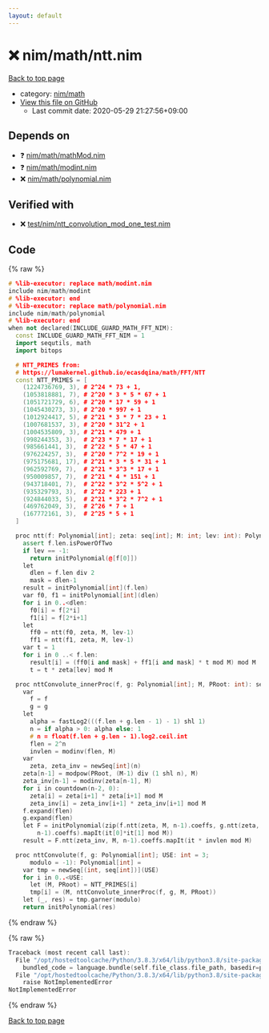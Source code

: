 ```yaml
---
layout: default
---
```


<!-- mathjax config similar to math.stackexchange -->
<script type="text/javascript" async
  src="https://cdnjs.cloudflare.com/ajax/libs/mathjax/2.7.5/MathJax.js?config=TeX-MML-AM_CHTML">
</script>
<script type="text/x-mathjax-config">
  MathJax.Hub.Config({
    TeX: { equationNumbers: { autoNumber: "AMS" }},
    tex2jax: {
      inlineMath: [ ['$','$'] ],
      processEscapes: true
    },
    "HTML-CSS": { matchFontHeight: false },
    displayAlign: "left",
    displayIndent: "2em"
  });
</script>

<script type="text/javascript" src="https://cdnjs.cloudflare.com/ajax/libs/jquery/3.4.1/jquery.min.js"></script>
<script src="https://cdn.jsdelivr.net/npm/jquery-balloon-js@1.1.2/jquery.balloon.min.js" integrity="sha256-ZEYs9VrgAeNuPvs15E39OsyOJaIkXEEt10fzxJ20+2I=" crossorigin="anonymous"></script>
<script type="text/javascript" src="../../../assets/js/copy-button.js"></script>
<link rel="stylesheet" href="../../../assets/css/copy-button.css" />


# :x: nim/math/ntt.nim

<a href="../../../index.html">Back to top page</a>

* category: <a href="../../../index.html#bd14bd52ccff4808e6325845b40c8b47">nim/math</a>
* <a href="{{ site.github.repository_url }}/blob/master/nim/math/ntt.nim">View this file on GitHub</a>
    - Last commit date: 2020-05-29 21:27:56+09:00




## Depends on

* :question: <a href="mathMod.nim.html">nim/math/mathMod.nim</a>
* :question: <a href="modint.nim.html">nim/math/modint.nim</a>
* :x: <a href="polynomial.nim.html">nim/math/polynomial.nim</a>


## Verified with

* :x: <a href="../../../verify/test/nim/ntt_convolution_mod_one_test.nim.html">test/nim/ntt_convolution_mod_one_test.nim</a>


## Code

<a id="unbundled"></a>
{% raw %}
```cpp
# %lib-executor: replace math/modint.nim
include nim/math/modint
# %lib-executor: end
# %lib-executor: replace math/polynomial.nim
include nim/math/polynomial
# %lib-executor: end
when not declared(INCLUDE_GUARD_MATH_FFT_NIM):
  const INCLUDE_GUARD_MATH_FFT_NIM = 1
  import sequtils, math
  import bitops

  # NTT_PRIMES from:
  # https://lumakernel.github.io/ecasdqina/math/FFT/NTT
  const NTT_PRIMES = [
    (1224736769, 3), # 2^24 * 73 + 1,
    (1053818881, 7), # 2^20 * 3 * 5 * 67 + 1
    (1051721729, 6), # 2^20 * 17 * 59 + 1
    (1045430273, 3), # 2^20 * 997 + 1
    (1012924417, 5), # 2^21 * 3 * 7 * 23 + 1
    (1007681537, 3), # 2^20 * 31^2 + 1
    (1004535809, 3), # 2^21 * 479 + 1
    (998244353, 3),  # 2^23 * 7 * 17 + 1
    (985661441, 3),  # 2^22 * 5 * 47 + 1
    (976224257, 3),  # 2^20 * 7^2 * 19 + 1
    (975175681, 17), # 2^21 * 3 * 5 * 31 + 1
    (962592769, 7),  # 2^21 * 3^3 * 17 + 1
    (950009857, 7),  # 2^21 * 4 * 151 + 1
    (943718401, 7),  # 2^22 * 3^2 * 5^2 + 1
    (935329793, 3),  # 2^22 * 223 + 1
    (924844033, 5),  # 2^21 * 3^2 * 7^2 + 1
    (469762049, 3),  # 2^26 * 7 + 1
    (167772161, 3),  # 2^25 * 5 + 1
  ]

  proc ntt(f: Polynomial[int]; zeta: seq[int]; M: int; lev: int): Polynomial[int] =
    assert f.len.isPowerOfTwo
    if lev == -1:
      return initPolynomial(@[f[0]])
    let
      dlen = f.len div 2
      mask = dlen-1
    result = initPolynomial[int](f.len)
    var f0, f1 = initPolynomial[int](dlen)
    for i in 0..<dlen:
      f0[i] = f[2*i]
      f1[i] = f[2*i+1]
    let
      ff0 = ntt(f0, zeta, M, lev-1)
      ff1 = ntt(f1, zeta, M, lev-1)
    var t = 1
    for i in 0 ..< f.len:
      result[i] = (ff0[i and mask] + ff1[i and mask] * t mod M) mod M
      t = t * zeta[lev] mod M

  proc nttConvolute_innerProc(f, g: Polynomial[int]; M, PRoot: int): seq[int] =
    var
      f = f
      g = g
    let
      alpha = fastLog2(((f.len + g.len - 1) - 1) shl 1)
      n = if alpha > 0: alpha else: 1
      # n = float(f.len + g.len - 1).log2.ceil.int
      flen = 2^n
      invlen = modinv(flen, M)
    var
      zeta, zeta_inv = newSeq[int](n)
    zeta[n-1] = modpow(PRoot, (M-1) div (1 shl n), M)
    zeta_inv[n-1] = modinv(zeta[n-1], M)
    for i in countdown(n-2, 0):
      zeta[i] = zeta[i+1] * zeta[i+1] mod M
      zeta_inv[i] = zeta_inv[i+1] * zeta_inv[i+1] mod M
    f.expand(flen)
    g.expand(flen)
    let F = initPolynomial(zip(f.ntt(zeta, M, n-1).coeffs, g.ntt(zeta, M,
        n-1).coeffs).mapIt(it[0]*it[1] mod M))
    result = F.ntt(zeta_inv, M, n-1).coeffs.mapIt(it * invlen mod M)

  proc nttConvolute(f, g: Polynomial[int]; USE: int = 3;
      modulo = -1): Polynomial[int] =
    var tmp = newSeq[(int, seq[int])](USE)
    for i in 0..<USE:
      let (M, PRoot) = NTT_PRIMES[i]
      tmp[i] = (M, nttConvolute_innerProc(f, g, M, PRoot))
    let (_, res) = tmp.garner(modulo)
    return initPolynomial(res)

```
{% endraw %}

<a id="bundled"></a>
{% raw %}
```cpp
Traceback (most recent call last):
  File "/opt/hostedtoolcache/Python/3.8.3/x64/lib/python3.8/site-packages/online_judge_verify_helper-4.10.2-py3.8.egg/onlinejudge_verify/docs.py", line 349, in write_contents
    bundled_code = language.bundle(self.file_class.file_path, basedir=pathlib.Path.cwd())
  File "/opt/hostedtoolcache/Python/3.8.3/x64/lib/python3.8/site-packages/online_judge_verify_helper-4.10.2-py3.8.egg/onlinejudge_verify/languages/nim.py", line 86, in bundle
    raise NotImplementedError
NotImplementedError

```
{% endraw %}

<a href="../../../index.html">Back to top page</a>

